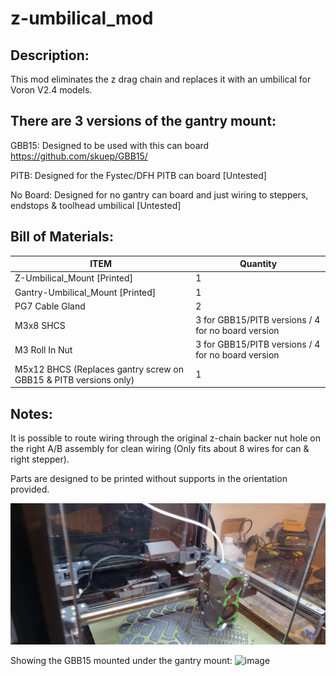 # z-umbilical_mod
## Description:

This mod eliminates the z drag chain and replaces it with an umbilical for Voron V2.4 models.

## There are 3 versions of the gantry mount:

GBB15: Designed to be used with this can board https://github.com/skuep/GBB15/

PITB: Designed for the Fystec/DFH PITB can board [Untested]

No Board: Designed for no gantry can board and just wiring to steppers, endstops & toolhead umbilical [Untested]

## Bill of Materials:

| ITEM | Quantity |
| -- | -------- |
| Z-Umbilical_Mount [Printed] | 1 |
| Gantry-Umbilical_Mount [Printed] | 1 |
| PG7 Cable Gland | 2 |
| M3x8 SHCS | 3 for GBB15/PITB versions / 4 for no board version |
| M3 Roll In Nut | 3 for GBB15/PITB versions / 4 for no board version      |
| M5x12 BHCS (Replaces gantry screw on GBB15 & PITB versions only) | 1        |

## Notes:

It is possible to route wiring through the original z-chain backer nut hole on the right A/B assembly for clean wiring (Only fits about 8 wires for can & right stepper).

Parts are designed to be printed without supports in the orientation provided.

![Gantry Image](images/gantry_image.jpg?raw=true "Gantry Image")

Showing the GBB15 mounted under the gantry mount:
![image](https://github.com/juliusjj25/z-umbilical_mod/assets/118471600/734c43e9-1fa5-4b8e-965f-177122ac3018)


